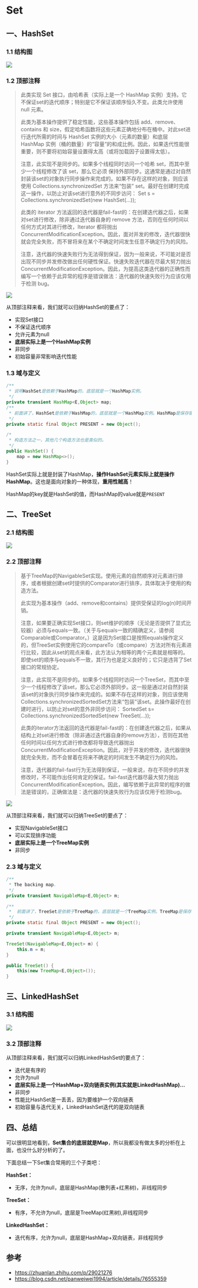 # Set

## 一、HashSet

### 1.1 结构图

![](https://raw.githubusercontent.com/xinyuan960205/pic_resource/master/image/hashset%E7%BB%A7%E6%89%BF%E7%BB%93%E6%9E%84%E5%9B%BE.webp)

### 1.2 顶部注释

> 此类实现 Set 接口，由哈希表（实际上是一个 HashMap 实例）支持。它不保证set的迭代顺序；特别是它不保证该顺序恒久不变。此类允许使用 null 元素。
>
> 此类为基本操作提供了稳定性能，这些基本操作包括 add、remove、contains 和 size，假定哈希函数将这些元素正确地分布在桶中。对此set进行迭代所需的时间与 HashSet 实例的大小（元素的数量）和底层 HashMap 实例（桶的数量）的“容量”的和成比例。因此，如果迭代性能很重要，则不要将初始容量设置得太高（或将加载因子设置得太低）。
>
> 注意，此实现不是同步的。如果多个线程同时访问一个哈希 set，而其中至少一个线程修改了该 set，那么它必须 保持外部同步。这通常是通过对自然封装该set的对象执行同步操作来完成的。如果不存在这样的对象，则应该使用 Collections.synchronizedSet 方法来“包装” set。最好在创建时完成这一操作，以防止对该set进行意外的不同步访问：
> Set s = Collections.synchronizedSet(new HashSet(…));
>
> 此类的 iterator 方法返回的迭代器是fail-fast的：在创建迭代器之后，如果对set进行修改，除非通过迭代器自身的 remove 方法，否则在任何时间以任何方式对其进行修改，Iterator 都将抛出 ConcurrentModificationException。因此，面对并发的修改，迭代器很快就会完全失败，而不冒将来在某个不确定时间发生任意不确定行为的风险。
>
> 注意，迭代器的快速失败行为无法得到保证，因为一般来说，不可能对是否出现不同步并发修改做出任何硬性保证。快速失败迭代器在尽最大努力抛出 ConcurrentModificationException。因此，为提高这类迭代器的正确性而编写一个依赖于此异常的程序是错误做法：迭代器的快速失败行为应该仅用于检测 bug。

![](https://raw.githubusercontent.com/xinyuan960205/pic_resource/master/image/hashset%E9%A1%B6%E9%83%A8%E6%B3%A8%E9%87%8A.webp)

从顶部注释来看，我们就可以归纳HashSet的要点了：

- 实现Set接口
- 不保证迭代顺序
- 允许元素为null
- **底层实际上是一个HashMap实例**
- 非同步
- 初始容量非常影响迭代性能

### 1.3 域与定义

```java
/**
 * 说明HashSet是依赖于HashMap的，底层就是一个HashMap实例。
 */
private transient HashMap<E,Object> map;
/**
 * 前面讲了，HashSet是依赖于HashMap的，底层就是一个HashMap实例。HashMap是保存键值对的，但我们保存hashSet的时候肯定只是想保存key，那么调用hashMap(key,value)时value应该传什么值呢？PRESENT就是value。
 */
private static final Object PRESENT = new Object();

/*
 * 构造方法之一，其他几个构造方法也是类似的。
 */
public HashSet() {
    map = new HashMap<>();
}
```

HashSet实际上就是封装了HashMap，**操作HashSet元素实际上就是操作HashMap**。这也是面向对象的一种体现，**重用性贼高**！

HashMap的key就是HashSet的值，而HashMap的value就是`PRESENT`

## 二、TreeSet

### 2.1 结构图

![](https://raw.githubusercontent.com/xinyuan960205/pic_resource/master/image/TreeSet%E7%BB%93%E6%9E%84%E5%9B%BE.webp)

### 2.2 顶部注释

> 基于TreeMap的NavigableSet实现。使用元素的自然顺序对元素进行排序，或者根据创建set时提供的Comparator进行排序，具体取决于使用的构造方法。
>
> 此实现为基本操作（add、remove和contains）提供受保证的log(n)时间开销。
>
> 注意，如果要正确实现Set接口，则set维护的顺序（无论是否提供了显式比较器）必须与equals一致。（关于与equals一致的精确定义，请参阅Comparable或Comparator。）这是因为Set接口是按照equals操作定义的，但TreeSet实例使用它的compareTo（或compare）方法对所有元素进行比较，因此从set的观点来看，此方法认为相等的两个元素就是相等的。即使set的顺序与equals不一致，其行为也是定义良好的；它只是违背了Set接口的常规协定。
>
> 注意，此实现不是同步的。如果多个线程同时访问一个TreeSet，而其中至少一个线程修改了该set，那么它必须外部同步。这一般是通过对自然封装该set的对象执行同步操作来完成的。如果不存在这样的对象，则应该使用Collections.synchronizedSortedSet方法来“包装”该set。此操作最好在创建时进行，以防止对set的意外非同步访问：
> SortedSet s= Collections.synchronizedSortedSet(new TreeSet(…));
>
> 此类的iterator方法返回的迭代器是fail-fast的：在创建迭代器之后，如果从结构上对set进行修改（除非通过迭代器自身的remove方法），否则在其他任何时间以任何方式进行修改都将导致迭代器抛出ConcurrentModificationException。因此，对于并发的修改，迭代器很快就完全失败，而不会冒着在将来不确定的时间发生不确定行为的风险。
>
> 注意，迭代器的fail-fast行为无法得到保证，一般来说，存在不同步的并发修改时，不可能作出任何肯定的保证。fail-fast迭代器尽最大努力抛出ConcurrentModificationException。因此，编写依赖于此异常的程序的做法是错误的，正确做法是：迭代器的快速失败行为应该仅用于检测bug。

![](https://raw.githubusercontent.com/xinyuan960205/pic_resource/master/image/TreeSet%E9%A1%B6%E9%83%A8%E6%B3%A8%E9%87%8A.webp)

从顶部注释来看，我们就可以归纳TreeSet的要点了：

- 实现NavigableSet接口
- 可以实现排序功能
- **底层实际上是一个TreeMap实例**
- 非同步

### 2.3 域与定义

```java
/**
 * The backing map.
 */
private transient NavigableMap<E,Object> m;

/**
 *  前面讲了，TreeSet是依赖于TreeMap的，底层就是一个TreeMap实例。TreeMap是保存键值对的，但我们保存TreeSet的时候肯定只是想保存key，那么调用hashMap(key,value)时value应该传什么值呢？PRESENT就是要传value。
 */
private static final Object PRESENT = new Object();

private transient NavigableMap<E,Object> m;

TreeSet(NavigableMap<E,Object> m) {
    this.m = m;
}

public TreeSet() {
    this(new TreeMap<E,Object>());
}
```

## 三、LinkedHashSet

### 3.1 结构图

![](https://raw.githubusercontent.com/xinyuan960205/pic_resource/master/image/LinkedHashSet%E7%BB%93%E6%9E%84%E5%9B%BE111.webp)

### 3.2 顶部注释

从顶部注释来看，我们就可以归纳LinkedHashSet的要点了：

- 迭代是有序的
- 允许为null
- **底层实际上是一个HashMap+双向链表实例(其实就是LinkedHashMap)…**
- 非同步
- 性能比HashSet差一丢丢，因为要维护一个双向链表
- 初始容量与迭代无关，LinkedHashSet迭代的是双向链表

## 四、总结

可以很明显地看到，**Set集合的底层就是Map**，所以我都没有做太多的分析在上面，也没什么好分析的了。

下面总结一下Set集合常用的三个子类吧：

**HashSet：**

- 无序，允许为null，底层是HashMap(散列表+红黑树)，非线程同步

**TreeSet：**

- 有序，不允许为null，底层是TreeMap(红黑树),非线程同步

**LinkedHashSet：**

- 迭代有序，允许为null，底层是HashMap+双向链表，非线程同步

## 参考

- https://zhuanlan.zhihu.com/p/29021276
- https://blog.csdn.net/panweiwei1994/article/details/76555359